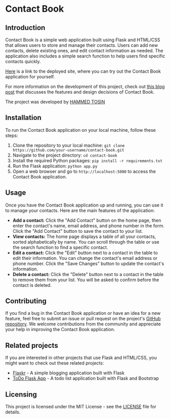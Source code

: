 # Contact Book

## Introduction
Contact Book is a simple web application built using Flask and HTML/CSS that allows users to store and manage their contacts. Users can add new contacts, delete existing ones, and edit contact information as needed. The application also includes a simple search function to help users find specific contacts quickly.

[Here](https://localhost:5000/) is a link to the deployed site, where you can try out the Contact Book application for yourself.

For more information on the development of this project, check out [this blog post](https://) that discusses the features and design decisions of Contact Book.

The project was developed by [HAMMED TOSIN](https://linkedin.com/in/hammed-tosin-72774b230)

## Installation
To run the Contact Book application on your local machine, follow these steps:

1. Clone the repository to your local machine: `git clone https://github.com/your-username/contact-book.git`
2. Navigate to the project directory: `cd contact-book`
3. Install the required Python packages: `pip install -r requirements.txt`
4. Run the Flask application: `python app.py`
5. Open a web browser and go to `http://localhost:5000` to access the Contact Book application.

## Usage
Once you have the Contact Book application up and running, you can use it to manage your contacts. Here are the main features of the application:

- **Add a contact:** Click the "Add Contact" button on the home page, then enter the contact's name, email address, and phone number in the form. Click the "Add Contact" button to save the contact to your list.
- **View contacts:** The home page displays a table of all your contacts, sorted alphabetically by name. You can scroll through the table or use the search function to find a specific contact.
- **Edit a contact:** Click the "Edit" button next to a contact in the table to edit their information. You can change the contact's email address or phone number. Click the "Save Changes" button to update the contact's information.
- **Delete a contact:** Click the "Delete" button next to a contact in the table to remove them from your list. You will be asked to confirm before the contact is deleted.

## Contributing
If you find a bug in the Contact Book application or have an idea for a new feature, feel free to submit an issue or pull request on the project's [GitHub repository](https://github.com/your-username/contact-book). We welcome contributions from the community and appreciate your help in improving the Contact Book application.

## Related projects
If you are interested in other projects that use Flask and HTML/CSS, you might want to check out these related projects:

- [Flaskr](https://github.com/pallets/flask/tree/main/examples/flaskr) - A simple blogging application built with Flask
- [ToDo Flask App](https://github.com/karthikb19/Todo-Flask-App) - A todo list application built with Flask and Bootstrap

## Licensing
This project is licensed under the MIT License - see the [LICENSE](https://github.com/Toeseen188/contact-book/blob/main/LICENSE) file for details.

